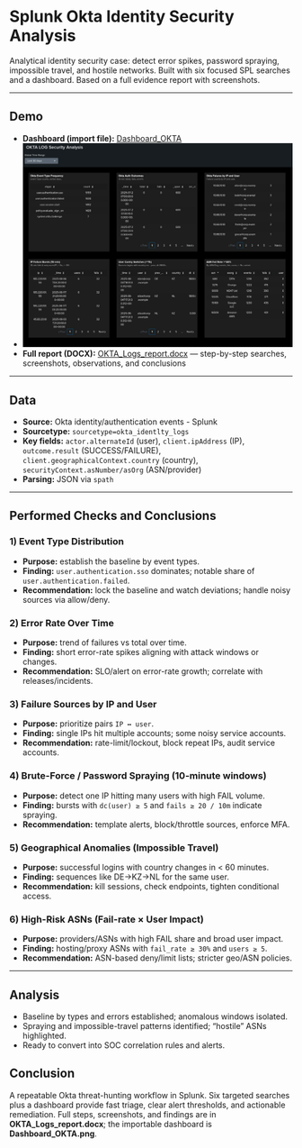 # Splunk Okta Identity Security Analysis

Analytical identity security case: detect error spikes, password spraying, impossible travel, and hostile networks. Built with six focused SPL searches and a dashboard. Based on a full evidence report with screenshots.

---

## Demo

- **Dashboard (import file):** [Dashboard_OKTA](./Dashboard_OKTA.png)
- ![Dashboard_OKTA](./Dashboard_OKTA.png)
- **Full report (DOCX):** [OKTA_Logs_report.docx](./OKTA_Logs_report.docx) — step-by-step searches, screenshots, observations, and conclusions

---

## Data

- **Source:** Okta identity/authentication events - Splunk  
- **Sourcetype:** `sourcetype=okta_identlty_logs`  
- **Key fields:** `actor.alternateId` (user), `client.ipAddress` (IP), `outcome.result` (SUCCESS/FAILURE), `client.geographicalContext.country` (country), `securityContext.asNumber/asOrg` (ASN/provider)  
- **Parsing:** JSON via `spath`

---

## Performed Checks and Conclusions

### 1) Event Type Distribution
- **Purpose:** establish the baseline by event types.  
- **Finding:** `user.authentication.sso` dominates; notable share of `user.authentication.failed`.  
- **Recommendation:** lock the baseline and watch deviations; handle noisy sources via allow/deny.

### 2) Error Rate Over Time
- **Purpose:** trend of failures vs total over time.  
- **Finding:** short error-rate spikes aligning with attack windows or changes.  
- **Recommendation:** SLO/alert on error-rate growth; correlate with releases/incidents.

### 3) Failure Sources by IP and User
- **Purpose:** prioritize pairs `IP ↔ user`.  
- **Finding:** single IPs hit multiple accounts; some noisy service accounts.  
- **Recommendation:** rate-limit/lockout, block repeat IPs, audit service accounts.

### 4) Brute-Force / Password Spraying (10-minute windows)
- **Purpose:** detect one IP hitting many users with high FAIL volume.  
- **Finding:** bursts with `dc(user) ≥ 5` and `fails ≥ 20 / 10m` indicate spraying.  
- **Recommendation:** template alerts, block/throttle sources, enforce MFA.

### 5) Geographical Anomalies (Impossible Travel)
- **Purpose:** successful logins with country changes in < 60 minutes.  
- **Finding:** sequences like DE→KZ→NL for the same user.  
- **Recommendation:** kill sessions, check endpoints, tighten conditional access.

### 6) High-Risk ASNs (Fail-rate × User Impact)
- **Purpose:** providers/ASNs with high FAIL share and broad user impact.  
- **Finding:** hosting/proxy ASNs with `fail_rate ≥ 30%` and `users ≥ 5`.  
- **Recommendation:** ASN-based deny/limit lists; stricter geo/ASN policies.

---

## Analysis
- Baseline by types and errors established; anomalous windows isolated.  
- Spraying and impossible-travel patterns identified; “hostile” ASNs highlighted.  
- Ready to convert into SOC correlation rules and alerts.

## Conclusion
A repeatable Okta threat-hunting workflow in Splunk. Six targeted searches plus a dashboard provide fast triage, clear alert thresholds, and actionable remediation. Full steps, screenshots, and findings are in **OKTA_Logs_report.docx**; the importable dashboard is **Dashboard_OKTA.png**.
